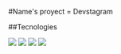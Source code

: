 #Name's proyect = Devstagram

##Tecnologies

<img src="https://img.shields.io/badge/Laravel-FF2D20?style=for-the-badge&logo=laravel&logoColor=white" />

<img src="https://img.shields.io/badge/HTML5-E34F26?style=for-the-badge&logo=html5&logoColor=white" />

<img src="https://img.shields.io/badge/livewire-4e56a6?style=for-the-badge&logo=livewire&logoColor=white" />


<img src="https://img.shields.io/badge/Tailwind_CSS-38B2AC?style=for-the-badge&logo=tailwind-css&logoColor=white" />


